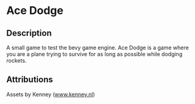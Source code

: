 # Ace Dodge

## Description

A small game to test the bevy game engine. Ace Dodge is a game where you are a plane trying to survive for as long as possible while dodging rockets.

## Attributions

Assets by Kenney (www.kenney.nl)
